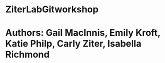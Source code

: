 # ZiterLabGitworkshop
# Authors: Gail MacInnis, Emily Kroft, Katie Philp, Carly Ziter, Isabella Richmond
